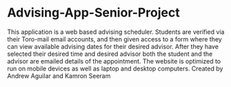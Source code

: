 # Advising-App-Senior-Project
 This application is a web based advising scheduler.  Students are verified via their Toro-mail email accounts, and then given access to a form where they can view available advising dates for their desired advisor.  After they have selected their desired time and desired advisor both the student and the advisor are emailed details of the appointment.  The website is optimized to run on mobile devices as well as laptop and desktop computers. Created by Andrew Aguilar and Kamron Seeram
